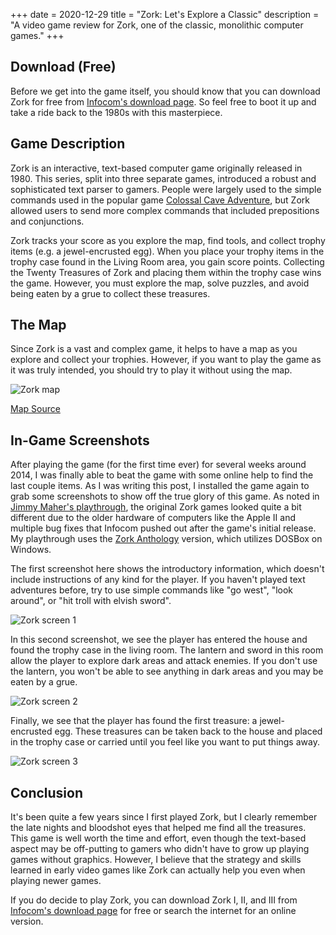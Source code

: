 +++
date = 2020-12-29
title = "Zork: Let's Explore a Classic"
description = "A video game review for Zork, one of the classic, monolithic computer games."
+++

## Download (Free)

Before we get into the game itself, you should know that you can download Zork
for free from
[Infocom's download page](http://infocom-if.org/downloads/downloads.html). So
feel free to boot it up and take a ride back to the 1980s with this masterpiece.

## Game Description

Zork is an interactive, text-based computer game originally released in 1980.
This series, split into three separate games, introduced a robust and
sophisticated text parser to gamers. People were largely used to the simple
commands used in the popular game
[Colossal Cave Adventure](https://en.wikipedia.org/wiki/Colossal_Cave_Adventure),
but Zork allowed users to send more complex commands that included prepositions
and conjunctions.

Zork tracks your score as you explore the map, find tools, and collect trophy
items (e.g. a jewel-encrusted egg). When you place your trophy items in the
trophy case found in the Living Room area, you gain score points. Collecting the
Twenty Treasures of Zork and placing them within the trophy case wins the game.
However, you must explore the map, solve puzzles, and avoid being eaten by a
grue to collect these treasures.

## The Map

Since Zork is a vast and complex game, it helps to have a map as you explore and
collect your trophies. However, if you want to play the game as it was truly
intended, you should try to play it without using the map.

![Zork map](https://img.cleberg.io/blog/20201229-zork/zork_map.png)

[Map Source](https://www.filfre.net/2012/01/exploring-zork-part-1/)

## In-Game Screenshots

After playing the game (for the first time ever) for several weeks around 2014,
I was finally able to beat the game with some online help to find the last
couple items. As I was writing this post, I installed the game again to grab
some screenshots to show off the true glory of this game. As noted in
[Jimmy Maher's playthrough](https://www.filfre.net/2012/01/exploring-zork-part-1/),
the original Zork games looked quite a bit different due to the older hardware
of computers like the Apple II and multiple bug fixes that Infocom pushed out
after the game's initial release. My playthrough uses the
[Zork Anthology](https://store.steampowered.com/app/570580/Zork_Anthology/)
version, which utilizes DOSBox on Windows.

The first screenshot here shows the introductory information, which doesn't
include instructions of any kind for the player. If you haven't played text
adventures before, try to use simple commands like "go west", "look around", or
"hit troll with elvish sword".

![Zork screen 1](https://img.cleberg.io/blog/20201229-zork/zork_01.png)

In this second screenshot, we see the player has entered the house and found the
trophy case in the living room. The lantern and sword in this room allow the
player to explore dark areas and attack enemies. If you don't use the lantern,
you won't be able to see anything in dark areas and you may be eaten by a grue.

![Zork screen 2](https://img.cleberg.io/blog/20201229-zork/zork_02.png)

Finally, we see that the player has found the first treasure: a jewel-encrusted
egg. These treasures can be taken back to the house and placed in the trophy
case or carried until you feel like you want to put things away.

![Zork screen 3](https://img.cleberg.io/blog/20201229-zork/zork_03.png)

## Conclusion

It's been quite a few years since I first played Zork, but I clearly remember
the late nights and bloodshot eyes that helped me find all the treasures. This
game is well worth the time and effort, even though the text-based aspect may be
off-putting to gamers who didn't have to grow up playing games without graphics.
However, I believe that the strategy and skills learned in early video games
like Zork can actually help you even when playing newer games.

If you do decide to play Zork, you can download Zork I, II, and III from
[Infocom's download page](http://infocom-if.org/downloads/downloads.html) for
free or search the internet for an online version.
